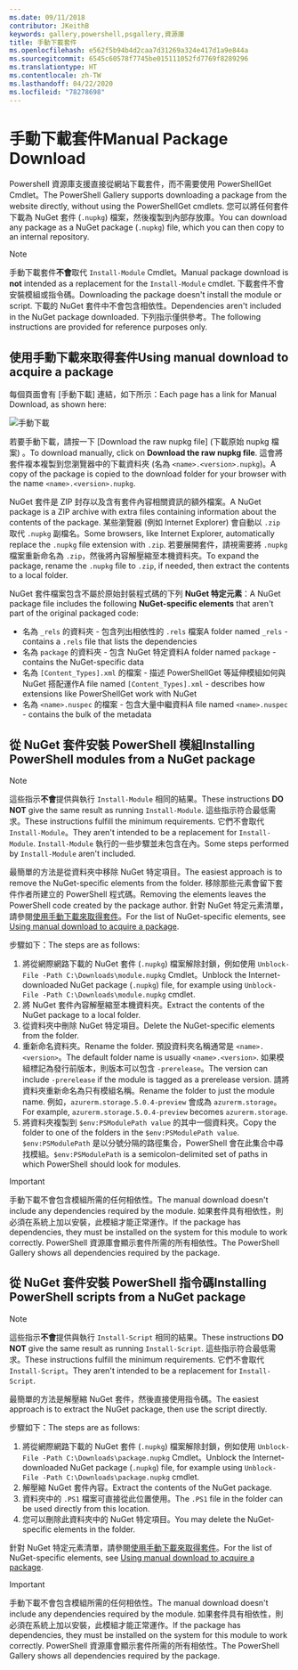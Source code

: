 ```yaml
---
ms.date: 09/11/2018
contributor: JKeithB
keywords: gallery,powershell,psgallery,資源庫
title: 手動下載套件
ms.openlocfilehash: e562f5b94b4d2caa7d31269a324e417d1a9e844a
ms.sourcegitcommit: 6545c60578f7745be015111052fd7769f8289296
ms.translationtype: HT
ms.contentlocale: zh-TW
ms.lasthandoff: 04/22/2020
ms.locfileid: "78278698"
---
```

# <a name="manual-package-download"></a><span data-ttu-id="13c0c-103">手動下載套件</span><span class="sxs-lookup"><span data-stu-id="13c0c-103">Manual Package Download</span></span>

<span data-ttu-id="13c0c-104">Powershell 資源庫支援直接從網站下載套件，而不需要使用 PowerShellGet Cmdlet。</span><span class="sxs-lookup"><span data-stu-id="13c0c-104">The PowerShell Gallery supports downloading a package from the website directly, without using the PowerShellGet cmdlets.</span></span> <span data-ttu-id="13c0c-105">您可以將任何套件下載為 NuGet 套件 (`.nupkg`) 檔案，然後複製到內部存放庫。</span><span class="sxs-lookup"><span data-stu-id="13c0c-105">You can download any package as a NuGet package (`.nupkg`) file, which you can then copy to an internal repository.</span></span>

> [!NOTE]
> <span data-ttu-id="13c0c-106">手動下載套件**不會**取代 `Install-Module` Cmdlet。</span><span class="sxs-lookup"><span data-stu-id="13c0c-106">Manual package download is **not** intended as a replacement for the `Install-Module` cmdlet.</span></span>
> <span data-ttu-id="13c0c-107">下載套件不會安裝模組或指令碼。</span><span class="sxs-lookup"><span data-stu-id="13c0c-107">Downloading the package doesn't install the module or script.</span></span> <span data-ttu-id="13c0c-108">下載的 NuGet 套件中不會包含相依性。</span><span class="sxs-lookup"><span data-stu-id="13c0c-108">Dependencies aren't included in the NuGet package downloaded.</span></span> <span data-ttu-id="13c0c-109">下列指示僅供參考。</span><span class="sxs-lookup"><span data-stu-id="13c0c-109">The following instructions are provided for reference purposes only.</span></span>

## <a name="using-manual-download-to-acquire-a-package"></a><span data-ttu-id="13c0c-110">使用手動下載來取得套件</span><span class="sxs-lookup"><span data-stu-id="13c0c-110">Using manual download to acquire a package</span></span>

<span data-ttu-id="13c0c-111">每個頁面會有 [手動下載] 連結，如下所示：</span><span class="sxs-lookup"><span data-stu-id="13c0c-111">Each page has a link for Manual Download, as shown here:</span></span>

![手動下載](media/manual-download/packagedisplaypagewithpseditions.png)

<span data-ttu-id="13c0c-113">若要手動下載，請按一下 [Download the raw nupkg file] \(下載原始 nupkg 檔案\)  。</span><span class="sxs-lookup"><span data-stu-id="13c0c-113">To download manually, click on **Download the raw nupkg file**.</span></span> <span data-ttu-id="13c0c-114">這會將套件複本複製到您瀏覽器中的下載資料夾 (名為 `<name>.<version>.nupkg`)。</span><span class="sxs-lookup"><span data-stu-id="13c0c-114">A copy of the package is copied to the download folder for your browser with the name `<name>.<version>.nupkg`.</span></span>

<span data-ttu-id="13c0c-115">NuGet 套件是 ZIP 封存以及含有套件內容相關資訊的額外檔案。</span><span class="sxs-lookup"><span data-stu-id="13c0c-115">A NuGet package is a ZIP archive with extra files containing information about the contents of the package.</span></span> <span data-ttu-id="13c0c-116">某些瀏覽器 (例如 Internet Explorer) 會自動以 `.zip` 取代 `.nupkg` 副檔名。</span><span class="sxs-lookup"><span data-stu-id="13c0c-116">Some browsers, like Internet Explorer, automatically replace the `.nupkg` file extension with `.zip`.</span></span> <span data-ttu-id="13c0c-117">若要展開套件，請視需要將 `.nupkg` 檔案重新命名為 `.zip`，然後將內容解壓縮至本機資料夾。</span><span class="sxs-lookup"><span data-stu-id="13c0c-117">To expand the package, rename the `.nupkg` file to `.zip`, if needed, then extract the contents to a local folder.</span></span>

<span data-ttu-id="13c0c-118">NuGet 套件檔案包含不屬於原始封裝程式碼的下列 **NuGet 特定元素**：</span><span class="sxs-lookup"><span data-stu-id="13c0c-118">A NuGet package file includes the following **NuGet-specific elements** that aren't part of the original packaged code:</span></span>

- <span data-ttu-id="13c0c-119">名為 `_rels` 的資料夾 - 包含列出相依性的 `.rels` 檔案</span><span class="sxs-lookup"><span data-stu-id="13c0c-119">A folder named `_rels` - contains a `.rels` file that lists the dependencies</span></span>
- <span data-ttu-id="13c0c-120">名為 `package` 的資料夾 - 包含 NuGet 特定資料</span><span class="sxs-lookup"><span data-stu-id="13c0c-120">A folder named `package` - contains the NuGet-specific data</span></span>
- <span data-ttu-id="13c0c-121">名為 `[Content_Types].xml` 的檔案 - 描述 PowerShellGet 等延伸模組如何與 NuGet 搭配運作</span><span class="sxs-lookup"><span data-stu-id="13c0c-121">A file named `[Content_Types].xml` - describes how extensions like PowerShellGet work with NuGet</span></span>
- <span data-ttu-id="13c0c-122">名為 `<name>.nuspec` 的檔案 - 包含大量中繼資料</span><span class="sxs-lookup"><span data-stu-id="13c0c-122">A file named `<name>.nuspec` - contains the bulk of the metadata</span></span>

## <a name="installing-powershell-modules-from-a-nuget-package"></a><span data-ttu-id="13c0c-123">從 NuGet 套件安裝 PowerShell 模組</span><span class="sxs-lookup"><span data-stu-id="13c0c-123">Installing PowerShell modules from a NuGet package</span></span>

> [!NOTE]
> <span data-ttu-id="13c0c-124">這些指示**不會**提供與執行 `Install-Module` 相同的結果。</span><span class="sxs-lookup"><span data-stu-id="13c0c-124">These instructions **DO NOT** give the same result as running `Install-Module`.</span></span> <span data-ttu-id="13c0c-125">這些指示符合最低需求。</span><span class="sxs-lookup"><span data-stu-id="13c0c-125">These instructions fulfill the minimum requirements.</span></span> <span data-ttu-id="13c0c-126">它們不會取代 `Install-Module`。</span><span class="sxs-lookup"><span data-stu-id="13c0c-126">They aren't intended to be a replacement for `Install-Module`.</span></span>
> <span data-ttu-id="13c0c-127">`Install-Module` 執行的一些步驟並未包含在內。</span><span class="sxs-lookup"><span data-stu-id="13c0c-127">Some steps performed by `Install-Module` aren't included.</span></span>

<span data-ttu-id="13c0c-128">最簡單的方法是從資料夾中移除 NuGet 特定項目。</span><span class="sxs-lookup"><span data-stu-id="13c0c-128">The easiest approach is to remove the NuGet-specific elements from the folder.</span></span> <span data-ttu-id="13c0c-129">移除那些元素會留下套件作者所建立的 PowerShell 程式碼。</span><span class="sxs-lookup"><span data-stu-id="13c0c-129">Removing the elements leaves the PowerShell code created by the package author.</span></span>
<span data-ttu-id="13c0c-130">針對 NuGet 特定元素清單，請參閱[使用手動下載來取得套件](#using-manual-download-to-acquire-a-package)。</span><span class="sxs-lookup"><span data-stu-id="13c0c-130">For the list of NuGet-specific elements, see [Using manual download to acquire a package](#using-manual-download-to-acquire-a-package).</span></span>

<span data-ttu-id="13c0c-131">步驟如下：</span><span class="sxs-lookup"><span data-stu-id="13c0c-131">The steps are as follows:</span></span>

1. <span data-ttu-id="13c0c-132">將從網際網路下載的 NuGet 套件 (`.nupkg`) 檔案解除封鎖，例如使用 `Unblock-File -Path C:\Downloads\module.nupkg` Cmdlet。</span><span class="sxs-lookup"><span data-stu-id="13c0c-132">Unblock the Internet-downloaded NuGet package (`.nupkg`) file, for example using `Unblock-File -Path C:\Downloads\module.nupkg` cmdlet.</span></span>
2. <span data-ttu-id="13c0c-133">將 NuGet 套件內容解壓縮至本機資料夾。</span><span class="sxs-lookup"><span data-stu-id="13c0c-133">Extract the contents of the NuGet package to a local folder.</span></span>
2. <span data-ttu-id="13c0c-134">從資料夾中刪除 NuGet 特定項目。</span><span class="sxs-lookup"><span data-stu-id="13c0c-134">Delete the NuGet-specific elements from the folder.</span></span>
3. <span data-ttu-id="13c0c-135">重新命名資料夾。</span><span class="sxs-lookup"><span data-stu-id="13c0c-135">Rename the folder.</span></span> <span data-ttu-id="13c0c-136">預設資料夾名稱通常是 `<name>.<version>`。</span><span class="sxs-lookup"><span data-stu-id="13c0c-136">The default folder name is usually `<name>.<version>`.</span></span> <span data-ttu-id="13c0c-137">如果模組標記為發行前版本，則版本可以包含 `-prerelease`。</span><span class="sxs-lookup"><span data-stu-id="13c0c-137">The version can include `-prerelease` if the module is tagged as a prerelease version.</span></span> <span data-ttu-id="13c0c-138">請將資料夾重新命名為只有模組名稱。</span><span class="sxs-lookup"><span data-stu-id="13c0c-138">Rename the folder to just the module name.</span></span> <span data-ttu-id="13c0c-139">例如，`azurerm.storage.5.0.4-preview` 會成為 `azurerm.storage`。</span><span class="sxs-lookup"><span data-stu-id="13c0c-139">For example, `azurerm.storage.5.0.4-preview` becomes `azurerm.storage`.</span></span>
4. <span data-ttu-id="13c0c-140">將資料夾複製到 `$env:PSModulePath value` 的其中一個資料夾。</span><span class="sxs-lookup"><span data-stu-id="13c0c-140">Copy the folder to one of the folders in the `$env:PSModulePath value`.</span></span> <span data-ttu-id="13c0c-141">`$env:PSModulePath` 是以分號分隔的路徑集合，PowerShell 會在此集合中尋找模組。</span><span class="sxs-lookup"><span data-stu-id="13c0c-141">`$env:PSModulePath` is a semicolon-delimited set of paths in which PowerShell should look for modules.</span></span>

> [!IMPORTANT]
> <span data-ttu-id="13c0c-142">手動下載不會包含模組所需的任何相依性。</span><span class="sxs-lookup"><span data-stu-id="13c0c-142">The manual download doesn't include any dependencies required by the module.</span></span> <span data-ttu-id="13c0c-143">如果套件具有相依性，則必須在系統上加以安裝，此模組才能正常運作。</span><span class="sxs-lookup"><span data-stu-id="13c0c-143">If the package has dependencies, they must be installed on the system for this module to work correctly.</span></span> <span data-ttu-id="13c0c-144">PowerShell 資源庫會顯示套件所需的所有相依性。</span><span class="sxs-lookup"><span data-stu-id="13c0c-144">The PowerShell Gallery shows all dependencies required by the package.</span></span>

## <a name="installing-powershell-scripts-from-a-nuget-package"></a><span data-ttu-id="13c0c-145">從 NuGet 套件安裝 PowerShell 指令碼</span><span class="sxs-lookup"><span data-stu-id="13c0c-145">Installing PowerShell scripts from a NuGet package</span></span>

> [!NOTE]
> <span data-ttu-id="13c0c-146">這些指示**不會**提供與執行 `Install-Script` 相同的結果。</span><span class="sxs-lookup"><span data-stu-id="13c0c-146">These instructions **DO NOT** give the same result as running `Install-Script`.</span></span> <span data-ttu-id="13c0c-147">這些指示符合最低需求。</span><span class="sxs-lookup"><span data-stu-id="13c0c-147">These instructions fulfill the minimum requirements.</span></span> <span data-ttu-id="13c0c-148">它們不會取代 `Install-Script`。</span><span class="sxs-lookup"><span data-stu-id="13c0c-148">They aren't intended to be a replacement for `Install-Script`.</span></span>

<span data-ttu-id="13c0c-149">最簡單的方法是解壓縮 NuGet 套件，然後直接使用指令碼。</span><span class="sxs-lookup"><span data-stu-id="13c0c-149">The easiest approach is to extract the NuGet package, then use the script directly.</span></span>

<span data-ttu-id="13c0c-150">步驟如下：</span><span class="sxs-lookup"><span data-stu-id="13c0c-150">The steps are as follows:</span></span>

1. <span data-ttu-id="13c0c-151">將從網際網路下載的 NuGet 套件 (`.nupkg`) 檔案解除封鎖，例如使用 `Unblock-File -Path C:\Downloads\package.nupkg` Cmdlet。</span><span class="sxs-lookup"><span data-stu-id="13c0c-151">Unblock the Internet-downloaded NuGet package (`.nupkg`) file, for example using `Unblock-File -Path C:\Downloads\package.nupkg` cmdlet.</span></span>
2. <span data-ttu-id="13c0c-152">解壓縮 NuGet 套件內容。</span><span class="sxs-lookup"><span data-stu-id="13c0c-152">Extract the contents of the NuGet package.</span></span>
2. <span data-ttu-id="13c0c-153">資料夾中的 `.PS1` 檔案可直接從此位置使用。</span><span class="sxs-lookup"><span data-stu-id="13c0c-153">The `.PS1` file in the folder can be used directly from this location.</span></span>
3. <span data-ttu-id="13c0c-154">您可以刪除此資料夾中的 NuGet 特定項目。</span><span class="sxs-lookup"><span data-stu-id="13c0c-154">You may delete the NuGet-specific elements in the folder.</span></span>

<span data-ttu-id="13c0c-155">針對 NuGet 特定元素清單，請參閱[使用手動下載來取得套件](#using-manual-download-to-acquire-a-package)。</span><span class="sxs-lookup"><span data-stu-id="13c0c-155">For the list of NuGet-specific elements, see [Using manual download to acquire a package](#using-manual-download-to-acquire-a-package).</span></span>

> [!IMPORTANT]
> <span data-ttu-id="13c0c-156">手動下載不會包含模組所需的任何相依性。</span><span class="sxs-lookup"><span data-stu-id="13c0c-156">The manual download doesn't include any dependencies required by the module.</span></span> <span data-ttu-id="13c0c-157">如果套件具有相依性，則必須在系統上加以安裝，此模組才能正常運作。</span><span class="sxs-lookup"><span data-stu-id="13c0c-157">If the package has dependencies, they must be installed on the system for this module to work correctly.</span></span> <span data-ttu-id="13c0c-158">PowerShell 資源庫會顯示套件所需的所有相依性。</span><span class="sxs-lookup"><span data-stu-id="13c0c-158">The PowerShell Gallery shows all dependencies required by the package.</span></span>
